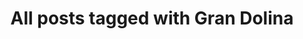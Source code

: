 ---
layout: tag
title: "All posts tagged with Gran Dolina"
permalink: /weblog/tags/gran-dolina/
taxonomy: Gran Dolina
---